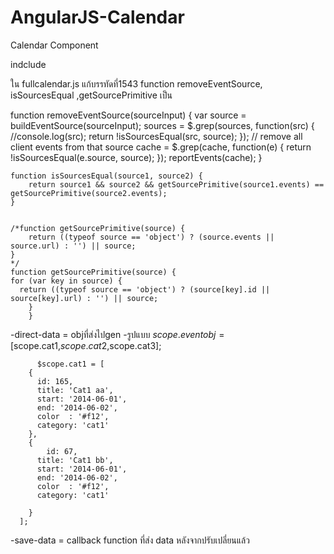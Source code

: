 AngularJS-Calendar
==================

Calendar Component

indclude 
<script src="lib/moment.min.js"></script>
<script src="lib/fullcalendar.js"></script>


ใน fullcalendar.js แก้บรรทัดที่1543 function removeEventSource, isSourcesEqual ,getSourcePrimitive เป็น

function removeEventSource(sourceInput) {
		var source = buildEventSource(sourceInput);
		sources = $.grep(sources, function(src) {
			//console.log(src);
			return !isSourcesEqual(src, source);
		});
		// remove all client events from that source
		cache = $.grep(cache, function(e) {
			return !isSourcesEqual(e.source, source);
		});
		reportEvents(cache);
	}


	function isSourcesEqual(source1, source2) {
		return source1 && source2 && getSourcePrimitive(source1.events) == getSourcePrimitive(source2.events);
	}


	/*function getSourcePrimitive(source) {
		return ((typeof source == 'object') ? (source.events || source.url) : '') || source;
	}
	*/
	function getSourcePrimitive(source) {
   	for (var key in source) {
      return ((typeof source == 'object') ? (source[key].id || source[key].url) : '') || source;
   		}
		}
		
		

<fullcalendar direct-data="eventobj" save-data="savedata(data)"></fullcalendar>

-direct-data = objที่ส่งไปgen
  -รูปแบบ  $scope.eventobj = [$scope.cat1,$scope.cat2,$scope.cat3];
  
          $scope.cat1 = [
        {
          id: 165,
          title: 'Cat1 aa',
          start: '2014-06-01',
          end: '2014-06-02',
          color  : '#f12',
          category: 'cat1'
        },
        {
        	id: 67,
          title: 'Cat1 bb',
          start: '2014-06-01',
          end: '2014-06-02',
          color  : '#f12',
          category: 'cat1'
          
        }
      ];
  
-save-data = callback function ที่ส่ง data หลังจากปรับเปลี่ยนแล้ว
